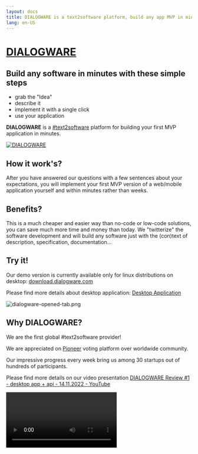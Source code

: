 ```yaml
---
layout: docs
title: DIALOGWARE is a text2software platform, build any app MVP in minutes
lang: en-US
---
```


# [DIALOGWARE](http://www.dialogware.com/)

## Build any software in minutes with these simple steps

+ grab the "Idea"
+ describe it
+ implement it with a single click
+ use your application

**DIALOGWARE** is a [#text2software](https://www.text2software.com/)
platform for building your first MVP application in minutes.

[![DIALOGWARE](http://logo.dialogware.com/dialogware-2lines.png)](http://www.dialogware.com/)

## How it work's?

After you have answered our questions with a few sentences about your expectations, 
you will implement your first MVP version of a web/mobile application yourself and within minutes rather than weeks.


## Benefits?

This is a much cheaper and easier way than no-code or low-code solutions, you can save much more time and money than today.
We "twitterize" the software development and will build any software just with the (con)text of description, specification, documentation...

## Try it!

Our demo version is currently available only for linux distributions on desktop: [download.dialogware.com](http://download.dialogware.com/)

Please find more details about desktop application: [Desktop Application](https://www.dialogware.com/app/desktop.html)

![dialogware-opened-tab.png](https://img.dialogware.com/dialogware-opened-tab.png)


## Why DIALOGWARE?

We are the first global #text2software provider!

We are appreciated on [Pioneer](https://pioneer.app/join/dialogware.com) voting platform over worldwide community.

Our impressive progress every week bring us among 30 startups out of hundreds of participants. 

Please find more details on our video presentation [DIALOGWARE Review #1 - desktop app + api - 14.11.2022 - YouTube](https://www.youtube.com/watch?v=ngjRjYnQ2qw)

<video controls="controls" src="https://www.dialogware.com/DIALOGWARE-Review-1-desktop app+api-14.11.2022.mp4" />

<script setup>
import {
  VPTeamPage,
  VPTeamPageTitle,
  VPTeamMembers,
  VPTeamPageSection
} from 'vitepress/theme'

const coreMembers = [
  {
    avatar: 'https://avatars.githubusercontent.com/u/5669657?s=96&v=4',
    name: 'Tom Sapletta',
    title: 'Creator',
    links: [
      { icon: 'linkedin', link: 'https://www.linkedin.com/in/tom-sapletta-com' }
    ]
  },
 {
    avatar: 'https://logo.dialogware.com/dialogware-logo-pivot.png',
    name: 'Join us!',
    title: 'Software Developer',
    links: [
       { icon: 'linkedin', link: 'https://www.linkedin.com/showcase/dialogware/' }
    ]
  }
]

const partners = [
  {
    avatar: 'https://img.dialogware.com/ionos.png',
    name: 'Ionos',
    title: 'Service provider',
    links: [
      { icon: 'linkedin', link: 'https://www.ionos.de' }
    ]
  },
 {
    avatar: 'https://softreck.pl/wp-content/uploads/2020/10/softreck-logo-kwadrat-biale-tlo-1024x1024.png',
    name: 'softreck.com',
    title: 'DevOps',
    links: [
       { icon: 'linkedin', link: 'https://softreck.pl' }
    ]
  }
]

import Newsletter from '/components/Newsletter.vue'

</script>
## NEWSLETTER

Leave your email to be the first DIALOGWARE-ian :)

<Newsletter />

## Our Story

We started in 2019 as Software House with an idea to build developer tools.
During the Years we have created modularized tools for frontend and backend development.
Today we want to bring the software development to the next level.

Our goal is building software in minutes with humanless software development systems.

## Our Team

The development of DIALOGWARE is guided by an international
team, some of whom have chosen to be featured below.

<VPTeamPage>
  <VPTeamPageSection>
    <template #members>
      <VPTeamMembers size="small" :members="coreMembers" />
    </template>
    </VPTeamPageSection>
</VPTeamPage>

## Our Partners

Organization they support our project

<VPTeamPage>
  <VPTeamPageSection>
    <template #members>
      <VPTeamMembers size="small" :members="partners" />
    </template>
  </VPTeamPageSection>
</VPTeamPage>

## Our Hashtags

+ text2software
+ text2app
+ text2srs
+ text2api
+ domain-specific language

